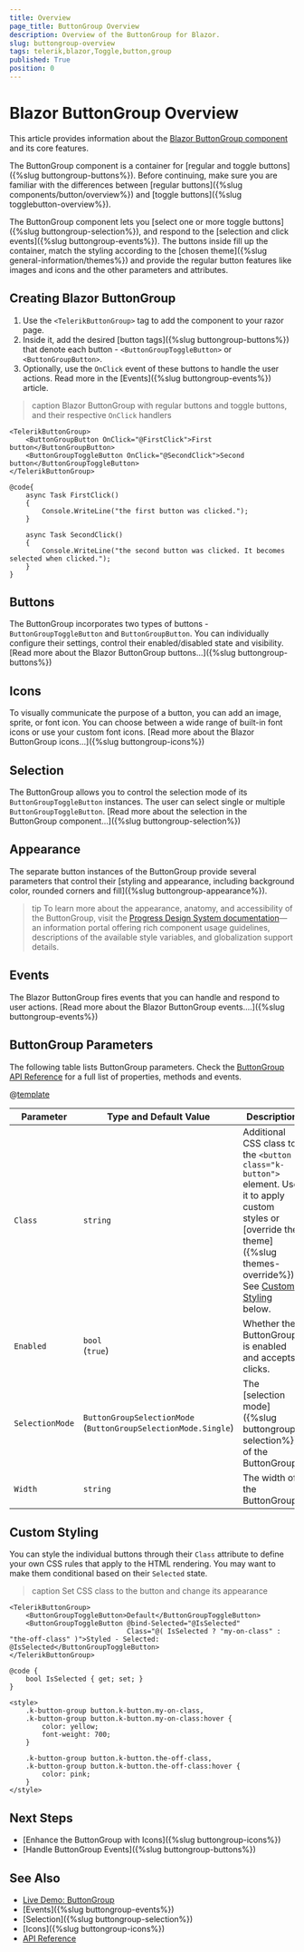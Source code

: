 ```yaml
---
title: Overview
page_title: ButtonGroup Overview
description: Overview of the ButtonGroup for Blazor.
slug: buttongroup-overview
tags: telerik,blazor,Toggle,button,group
published: True
position: 0
---
```


# Blazor ButtonGroup Overview

This article provides information about the <a href="https://www.telerik.com/blazor-ui/buttongroup" target="_blank">Blazor ButtonGroup component</a> and its core features.

The ButtonGroup component is a container for [regular and toggle buttons]({%slug buttongroup-buttons%}). Before continuing, make sure you are familiar with the differences between [regular buttons]({%slug components/button/overview%}) and [toggle buttons]({%slug togglebutton-overview%}).

The ButtonGroup component lets you [select one or more toggle buttons]({%slug buttongroup-selection%}), and respond to the [selection and click events]({%slug buttongroup-events%}). The buttons inside fill up the container, match the styling according to the [chosen theme]({%slug general-information/themes%}) and provide the regular button features like images and icons and the other parameters and attributes. 

## Creating Blazor ButtonGroup

1. Use the `<TelerikButtonGroup>` tag to add the component to your razor page.
1. Inside it, add the desired [button tags]({%slug buttongroup-buttons%}) that denote each button - `<ButtonGroupToggleButton>` or `<ButtonGroupButton>`.
1. Optionally, use the `OnClick` event of these buttons to handle the user actions. Read more in the [Events]({%slug buttongroup-events%}) article.

>caption Blazor ButtonGroup with regular buttons and toggle buttons, and their respective `OnClick` handlers

````CSHTML
<TelerikButtonGroup>
    <ButtonGroupButton OnClick="@FirstClick">First button</ButtonGroupButton>
    <ButtonGroupToggleButton OnClick="@SecondClick">Second button</ButtonGroupToggleButton>
</TelerikButtonGroup>

@code{
    async Task FirstClick()
    {
        Console.WriteLine("the first button was clicked.");
    }

    async Task SecondClick()
    {
        Console.WriteLine("the second button was clicked. It becomes selected when clicked.");
    }
}
````

## Buttons

The ButtonGroup incorporates two types of buttons - `ButtonGroupToggleButton` and `ButtonGroupButton`. You can individually configure their settings, control their enabled/disabled state and visibility. [Read more about the Blazor ButtonGroup buttons...]({%slug buttongroup-buttons%})

## Icons

To visually communicate the purpose of a button, you can add an image, sprite, or font icon. You can choose between a wide range of built-in font icons or use your custom font icons. [Read more about the Blazor ButtonGroup icons...]({%slug buttongroup-icons%})

## Selection

The ButtonGroup allows you to control the selection mode of its `ButtonGroupToggleButton` instances. The user can select single or multiple `ButtonGroupToggleButton`. [Read more about the selection in the ButtonGroup component...]({%slug buttongroup-selection%})

## Appearance

The separate button instances of the ButtonGroup provide several parameters that control their [styling and appearance, including background color, rounded corners and fill]({%slug buttongroup-appearance%}).

>tip To learn more about the appearance, anatomy, and accessibility of the ButtonGroup, visit the [Progress Design System documentation](https://www.telerik.com/design-system/docs/components/buttongroup/)—an information portal offering rich component usage guidelines, descriptions of the available style variables, and globalization support details.

## Events

The Blazor ButtonGroup fires events that you can handle and respond to user actions. [Read more about the Blazor ButtonGroup events....]({%slug buttongroup-events%})

## ButtonGroup Parameters

The following table lists ButtonGroup parameters. Check the [ButtonGroup API Reference](/blazor-ui/api/Telerik.Blazor.Components.TelerikButtonGroup) for a full list of properties, methods and events.

@[template](/_contentTemplates/common/parameters-table-styles.md#table-layout)

| Parameter | Type and Default&nbsp;Value | Description |
|---|---|---|
| `Class` | `string` | Additional CSS class to the `<button class="k-button">` element. Use it to apply custom styles or [override the theme]({%slug themes-override%}). See [Custom Styling](#custom-styling) below. |
| `Enabled` | `bool` <br /> (`true`) | Whether the ButtonGroup is enabled and accepts clicks. |
| `SelectionMode` | `ButtonGroupSelectionMode` <br /> (`ButtonGroupSelectionMode.Single`) | The [selection mode]({%slug buttongroup-selection%}) of the ButtonGroup. |
| `Width` | `string` | The width of the ButtonGroup. |


## Custom Styling

You can style the individual buttons through their `Class` attribute to define your own CSS rules that apply to the HTML rendering. You may want to make them conditional based on their `Selected` state.

>caption Set CSS class to the button and change its appearance

````CSHTML
<TelerikButtonGroup>
    <ButtonGroupToggleButton>Default</ButtonGroupToggleButton>
    <ButtonGroupToggleButton @bind-Selected="@IsSelected"
                             Class="@( IsSelected ? "my-on-class" : "the-off-class" )">Styled - Selected: @IsSelected</ButtonGroupToggleButton>
</TelerikButtonGroup>

@code {
    bool IsSelected { get; set; }
}

<style>
    .k-button-group button.k-button.my-on-class,
    .k-button-group button.k-button.my-on-class:hover {
        color: yellow;
        font-weight: 700;
    }

    .k-button-group button.k-button.the-off-class,
    .k-button-group button.k-button.the-off-class:hover {
        color: pink;
    }
</style>
````

## Next Steps

* [Enhance the ButtonGroup with Icons]({%slug buttongroup-icons%})
* [Handle ButtonGroup Events]({%slug buttongroup-buttons%})

## See Also

  * [Live Demo: ButtonGroup](https://demos.telerik.com/blazor-ui/buttongroup/overview)
  * [Events]({%slug buttongroup-events%})
  * [Selection]({%slug buttongroup-selection%})
  * [Icons]({%slug buttongroup-icons%})
  * [API Reference](https://docs.telerik.com/blazor-ui/api/Telerik.Blazor.Components.TelerikButtonGroup)
   